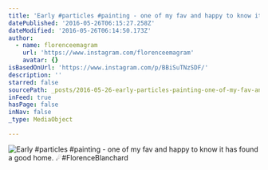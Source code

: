 ```yaml
---
title: 'Early #particles #painting - one of my fav and happy to know it has found a good home. ☄#FlorenceBlanchard'
datePublished: '2016-05-26T06:15:27.258Z'
dateModified: '2016-05-26T06:14:50.173Z'
author:
  - name: florenceemagram
    url: 'https://www.instagram.com/florenceemagram'
    avatar: {}
isBasedOnUrl: 'https://www.instagram.com/p/BBiSuTNzSDF/'
description: ''
starred: false
sourcePath: _posts/2016-05-26-early-particles-painting-one-of-my-fav-and-happy-to-know.md
inFeed: true
hasPage: false
inNav: false
_type: MediaObject

---
```

![Early #particles #painting - one of my fav and happy to know it has found a good home. ☄#FlorenceBlanchard](https://scontent.cdninstagram.com/t51.2885-15/s640x640/sh0.08/e35/12599025_899758960141713_1803645446_n.jpg?ig_cache_key=MTE4MDU4ODM5ODg5MDI2MjcyNQ%3D%3D.2)